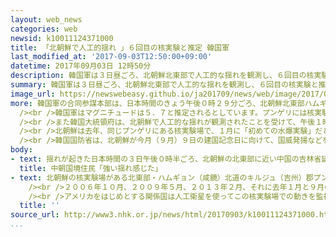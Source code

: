 ```yaml
---
layout: web_news
categories: web
newsid: k10011124371000
title: 「北朝鮮で人工的揺れ 」６回目の核実験と推定 韓国軍
last_modified_at: '2017-09-03T12:50:00+09:00'
datetime: 2017年09月03日 12時50分
description: 韓国軍は３日昼ごろ、北朝鮮北東部で人工的な揺れを観測し、６回目の核実験と推定されると発表しました。韓国軍は詳しい分析を進めるとともに北朝鮮のさらなる動きへの警戒を強化しています。
summary: 韓国軍は３日昼ごろ、北朝鮮北東部で人工的な揺れを観測し、６回目の核実験と推定されると発表しました。韓国軍は詳しい分析を進めるとともに北朝鮮のさらなる動きへの警戒を強化しています。
image_url: https://newswebeasy.github.io/ja201709/news/web/image/2017/09/03/k10011124371000.jpg
more: 韓国軍の合同参謀本部は、日本時間のきょう午後０時２９分ごろ、北朝鮮北東部ハムギョン（咸鏡）北道キルジュ（吉州）郡のプンゲリ（豊渓里）付近で人工的な揺れが観測され、６回目の核実験と推定されると発表しました。<br
  /><br />韓国軍はマグニチュードは５．７と推定されるとしています。プンゲリには核実験場があり、韓国軍は詳しい分析を進めるとともに北朝鮮のさらなる動きへの警戒を強化しています。<br
  /><br />また韓国大統領府は、北朝鮮で人工的な揺れが観測されたことを受けて、午後１時３０分から、ＮＳＣ＝国家安全保障会議を開き情報の分析と今後の対応などを協議すると発表しました。<br
  /><br />北朝鮮は去年、同じプンゲリにある核実験場で、１月に「初めての水爆実験」だとする北朝鮮としては４回目の核実験を行ったのに続いて、９月には、「核弾頭の爆発実験」と称して５回目の核実験を強行しました。<br
  /><br />韓国国防省は、北朝鮮が今月（９月）９日の建国記念日に向けて、国威発揚などを目的に核実験に踏み切る可能性があるとして、警戒と監視を強化していました。
body:
- text: 揺れが起きた日本時間の３日午後０時半ごろ、北朝鮮の北東部に近い中国の吉林省延吉の住人の１人に電話で取材したところ、「ビルの５階でドンという短く強い揺れを感じた。過去の核実験のときと似ている」と話していました。
  title: 中朝国境住民「強い揺れ感じた」
- text: 北朝鮮の核実験場がある北東部・ハムギョン（咸鏡）北道のキルジュ（吉州）郡プンゲリ（豊渓里）は、標高１０００メートルを超える険しい山々が連なる山岳地帯に位置し、地下に掘られた坑道で繰り返し核実験が行われてきました。<br
    /><br />２００６年１０月、２００９年５月、２０１３年２月、それに去年１月と９月の、過去あわせて５回の核実験は、いずれもプンゲリで実施されました。<br
    /><br />アメリカをはじめとする関係国は人工衛星を使ってこの核実験場での動きを監視していて、韓国政府は北朝鮮が新たな核実験をいつでも行える状況にあるとみて、警戒を続けていました。
  title: ''
source_url: http://www3.nhk.or.jp/news/html/20170903/k10011124371000.html
...
```

